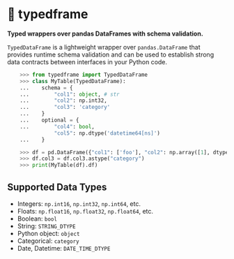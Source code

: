 # 🐍 typedframe

**Typed wrappers over pandas DataFrames with schema validation.**

`TypedDataFrame` is a lightweight wrapper over `pandas.DataFrame` that provides runtime schema validation and can be used to establish strong data contracts between interfaces in your Python code.

```python
    >>> from typedframe import TypedDataFrame
    >>> class MyTable(TypedDataFrame):
    ...    schema = {
    ...        "col1": object, # str
    ...        "col2": np.int32,
    ...        "col3": 'category'
    ...    }
    ...    optional = {
    ...        "col4": bool,
               "col5": np.dtype('datetime64[ns]')
    ...    }

    >>> df = pd.DataFrame({"col1": ['foo'], "col2": np.array([1], dtype=np.int32), "col3": ['bar']})
    >>> df.col3 = df.col3.astype("category")
    >>> print(MyTable(df).df)
```


## Supported Data Types

- Integers: `np.int16`, `np.int32`, `np.int64`, etc.
- Floats: `np.float16`, `np.float32`, `np.float64`, etc.
- Boolean: `bool`
- String: `STRING_DTYPE`
- Python object: `object`
- Categorical: `category`
- Date, Datetime: `DATE_TIME_DTYPE`


